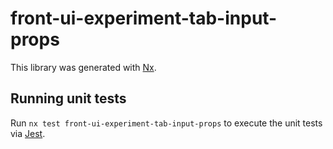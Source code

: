 # front-ui-experiment-tab-input-props

This library was generated with [Nx](https://nx.dev).

## Running unit tests

Run `nx test front-ui-experiment-tab-input-props` to execute the unit tests via [Jest](https://jestjs.io).
